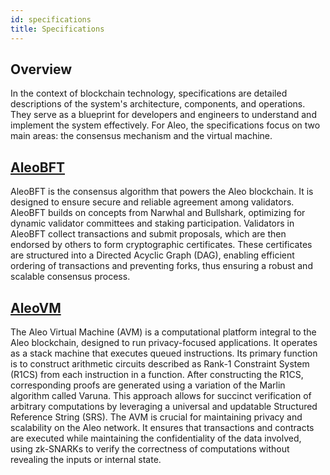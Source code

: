 ```yaml
---
id: specifications
title: Specifications
---
```


## Overview

In the context of blockchain technology, specifications are detailed descriptions of the system's architecture, components, and operations. They serve as a blueprint for developers and engineers to understand and implement the system effectively. For Aleo, the specifications focus on two main areas: the consensus mechanism and the virtual machine.


## [AleoBFT](https://developer.aleo.org/specs/aleobft.pdf)

AleoBFT is the consensus algorithm that powers the Aleo blockchain. It is designed to ensure secure and reliable agreement among validators. AleoBFT builds on concepts from Narwhal and Bullshark, optimizing for dynamic validator committees and staking participation. Validators in AleoBFT collect transactions and submit proposals, which are then endorsed by others to form cryptographic certificates. These certificates are structured into a Directed Acyclic Graph (DAG), enabling efficient ordering of transactions and preventing forks, thus ensuring a robust and scalable consensus process.

## [AleoVM](https://developer.aleo.org/specs/aleovm.pdf)

The Aleo Virtual Machine (AVM) is a computational platform integral to the Aleo blockchain, designed to run privacy-focused applications. It operates as a stack machine that executes queued instructions. Its primary function is to construct arithmetic circuits described as Rank-1 Constraint System (R1CS) from each instruction in a function. After constructing the R1CS, corresponding proofs are generated using a variation of the Marlin algorithm called Varuna. This approach allows for succinct verification of arbitrary computations by leveraging a universal and updatable Structured Reference String (SRS).
The AVM is crucial for maintaining privacy and scalability on the Aleo network. It ensures that transactions and contracts are executed while maintaining the confidentiality of the data involved, using zk-SNARKs to verify the correctness of computations without revealing the inputs or internal state.